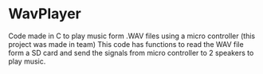 # WavPlayer
Code made in C to play music form .WAV files using a micro controller (this project was made in team)
This code has functions to read the WAV file form a SD card and send the signals from micro controller to 2 speakers to play music.
